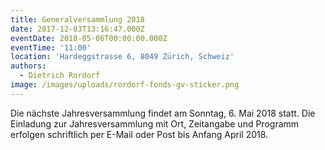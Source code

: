 ```yaml
---
title: Generalversammlung 2018
date: 2017-12-03T13:16:47.000Z
eventDate: 2018-05-06T00:00:00.000Z
eventTime: '11:00'
location: 'Hardeggstrasse 6, 8049 Zürich, Schweiz'
authors:
  - Dietrich Rordorf
image: /images/uploads/rordorf-fonds-gv-sticker.png
---
```

Die nächste Jahresversammlung findet am Sonntag, 6. Mai 2018 statt. Die Einladung zur Jahresversammlung mit Ort, Zeitangabe
und Programm erfolgen schriftlich per E-Mail oder Post bis Anfang April 2018.
